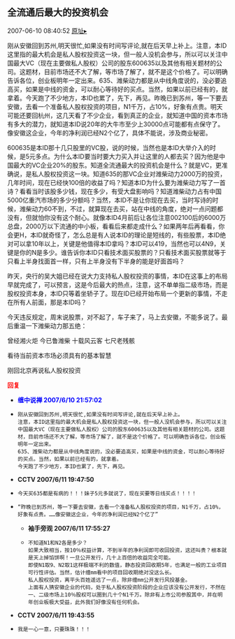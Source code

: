 ## 全流通后最大的投资机会
2007-06-10 08:40:52
[原址▸](http://www.fxgan.com/chan_time/2007_01_06/568.htm)



 刚从安徽回到苏州,明天很忙,如果没有时间写评论,就在后天早上补上。注意，本ID这里指的最大机会是私人股权投资这一块，但一般人没机会参与，所以可以关注中国最大VC（现在主要做私人股权）公司的股东600635以及其他有相关题材的公司。这题材，目前市场还不大了解，等市场了解了，就不是这个价格了。可以明确告诉各位，创业板明年一定出来。635、潍柴动力都是从中线角度说的，没必要追高买，如果是中线的资金，可以耐心等待好的买点。当然，如果以前已经有的，就拿着。今天跑了不少地方，本ID也累了，先下，再见。昨晚已到苏州，等一下要去安徽，去看一个准备私人股权投资的项目，N1千万，占10%，好象有点贵。明天可能还要回杭州，这几天看了不少企业，看到真正的企业，就知道中国的资本市场有多大的潜力，就知道本ID说20年的大牛市至少上30000点可能都有点保守了。像安徽这企业，今年的净利润已经N2个亿了，具体不能说，涉及商业秘密。


 


 600635是本ID那十几只股里的VC股，说的时候，当然也是本ID大举介入的时候，是5元多点。为什么本ID要当时要大力买入并让这里的人都去买？因为他是中国最大的VC企业20%的股东。知道全流通最大的投资机会是什么？就是VC，更准确说，是私人股权投资这一块。知道635的那VC企业对潍柴动力2000万的投资，几年时间，现在已经快100倍的收益了吗？知道本ID为什么要为潍柴动力写了一首诗？看看当时该股多少钱，现在多少，有受大盘影响吗？知道潍柴动力占有中国5000亿重汽市场的多少分额吗？当然，本ID不是让你现在去买，当时写诗的时候，潍柴动力60不到，不过，就算现在去买，站在中线的角度，绝对一点问题都没有，但就怕你没有这个耐心。就像本ID4月前后让各位注意002100后的6000万总盘，2000万以下流通的中小板，看看后来都走成什么？如果两年后再看看，你会更H，本ID就奇怪了，怎么总是有人说本ID的理论是短线的，有些股票，本ID绝对可以拿10年以上，关键是他值得本ID拿吗？本ID可以419，当然也可以4N9，关键是你的N是多少。谁告诉你本ID只看技术面买股票的？只看技术面买股票就等于只看上半身找面首一样，只有上半身没有下半身的能是好面首吗？


 


 昨天，央行的吴大姐已经在说大力支持私人股权投资的事情，本ID在这事上的布局早就完成了，可以预言，这是今后最大的热点，注意，这不单单指二级市场，而是股权投资本身，本ID只等着坐轿子了。现在ID已经开始布局一个更新的事情，不走在所有人前面，那是本ID吗？


 


 今天违反规定，周末说股票，对不起了，车子来了，马上去安徽，不能多说了。最后重温一下潍柴动力那五绝：


 


 曾经湘火炬
    今已鲁潍柴
    十载风云客
    七尺老残骸


 


 看待当前资本市场必须具有的基本智慧


 


 刚回北京再说私人股权投资


 


 


 





<font color='red'>**回复**</font>


- **<font color='blue'>缠中说禅 2007/6/10 21:57:02</font>**
- ```
  刚从安徽回到苏州,明天很忙,如果没有时间写评论,就在后天早上补上。
  注意，本ID这里指的最大机会是私人股权投资这一块，但一般人没机会参与，所以可以关注中国最大VC（现在主要做私人股权）公司的股东600635以及其他有相关题材的公司。这题材，目前市场还不大了解，等市场了解了，就不是这个价格了。可以明确告诉各位，创业板明年一定出来。
  635、潍柴动力都是从中线角度说的，没必要追高买，如果是中线的资金，可以耐心等待好的买点。当然，如果以前已经有的，就拿着。
  今天跑了不少地方，本ID也累了，先下，再见。
  ```
- **CCTV 2007/6/11 19:47:50**
- ```
  今天买635都是有病的！！！妹子5元多就说了，现在买要等日线买点！！！！
  ```
- ```
  “昨晚已到苏州，等一下要去安徽，去看一个准备私人股权投资的项目，N1千万，占10%，好象有点贵。……像安徽这企业，今年的净利润已经N2个亿了”
  ```
   - **袖手旁观 2007/6/11 17:55:27**
   - ```
     不知道N1和N2各是多少？
     如果大致相当，按10％权益计算，不到半年的净利润即可收回投资，这还叫贵？根本就是天上掉馅饼啊！一旦公开发行，几十上百倍的收益完全可能。
     即使N1取9、N2取1这样极端不利的数值，静态投资回收期5年，也满足一般的工业项目可行性评估。当然，估计缠mm看中的项目回收期绝对没这么长。
     私人股权投资，离平头百姓遥远了一点，除非缠mm公开发行风投基金。
     上面有人猜安徽企业的代码，处于私人股权投资阶段的企业应该没有公开发行，不然在一、二级市场上10％股权可以圈到几十个N1千万。除非有上市公司参股其中，并在明年创业板极大受益，此外我们好像没有任何机会。
     ```
- **CCTV 2007/6/11 19:43:55**
- ```
  我是一心一意，只要珠珠！！！
  ```
